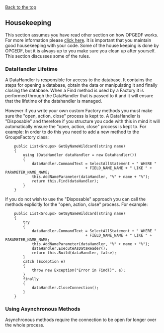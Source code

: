 [Back to the top](README.md)

## Housekeeping
This section assumes you have read other section on how OPGEDF works. For more information please [click here](README.md).
It is important that you maintain good housekeeping with your code. Some of the house keeping is done by OPGEDF,
but it is always up to you make sure you clean up after yourself. This section discusses some of the rules.

### DataHandler Lifetime
A DataHandler is responsible for access to the database. It contains the steps for opening a database, obtain the data or
manipulating it and finally closing the database. When a Find method is used by a Factory it is performed through the
DataHandler that is passed to it and it will ensure that the lifetime of the datahandler is managed.

However if you write your own custom Factory methods you must make sure the "open, action, close" process is kept to.
A DataHandler is "Disposable" and therefore if you structure you code with this in mind it will automatically ensure
the "open, action, close" process is kept to. For example:
In order to do this you need to add a new method to the GroupsFactory class:
```
    public List<Groups> GetByNameWildcard(string name) 
    {
        using (DataHandler dataHandler = new DataHandler())
        {
            dataHandler.CommandText = SelectAllStatement + " WHERE " 
                                    + FIELD_NAME_NAME + " LIKE " + PARAMETER_NAME_NAME;
            this.AddNameParameter(dataHandler, "%" + name + "%");
            return this.Find(dataHandler);
        }
    }
```
If you do not wish to use the "Disposable" approach you can call the methods explicitly for the "open, action, close" process.
For example:
```
    public List<Groups> GetByNameWildcard(string name) 
    {
        try
        {
            dataHandler.CommandText = SelectAllStatement + " WHERE " 
                                    + FIELD_NAME_NAME + " LIKE " + PARAMETER_NAME_NAME;
            this.AddNameParameter(dataHandler, "%" + name + "%");
            dataHandler.ExecuteAsDataReader();
            return this.Build(dataHandler, false);
        }
        catch (Exception e)
        {
            throw new Exception("Error in Find()", e);
        }
        finally
        {
            dataHandler.CloseConnection();
        }
    }
```

### Using Asynchronous Methods
Asynchronous methods require the connection to be open for longer over the whole process.